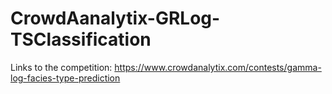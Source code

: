 # CrowdAanalytix-GRLog-TSClassification
Links to the competition: https://www.crowdanalytix.com/contests/gamma-log-facies-type-prediction
